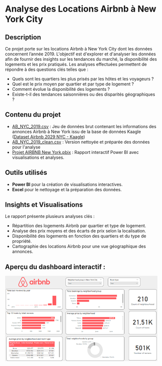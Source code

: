 <h1> Analyse des Locations Airbnb à New York City</h1>

<h2>Description</h2>
Ce projet porte sur les locations Airbnb à New York City dont les données concernent l’année 2019. L'objectif est d'explorer et d'analyser les données afin de fournir des insights sur les tendances du marché, la disponibilité des logements et les prix pratiqués.
Les analyses effectuées permettent de répondre à des questions clés telles que :




- Quels sont les quartiers les plus prisés par les hôtes et les voyageurs ?
- Quel est le prix moyen par quartier et par type de logement ?
- Comment évolue la disponibilité des logements ?
- Existe-t-il des tendances saisonnières ou des disparités géographiques ?



<h2> Contenu du projet</h2>

- [AB_NYC_2019.csv](https://github.com/KatiaG-data/Airbnb-Project/blob/main/AB_NYC_2019.csv) : Jeu de données brut contenant les informations des annonces Airbnb à New York issu de la base de données Kaagle ([Dataset Airbnb 2029 NYC - Kaagle](https://www.kaggle.com/datasets/dgomonov/new-york-city-airbnb-open-data)) 
- [AB_NYC_2019_clean.csv](https://github.com/KatiaG-data/Airbnb-Project/blob/main/AB_NYC_2019_clean.xlsx) : Version nettoyée et préparée des données pour l'analyse
- [Projet AIRBNB New York.pbix](https://github.com/KatiaG-data/Airbnb-Project/blob/main/Projet%20AIRBNB%20New%20York.pbix) : Rapport interactif Power BI avec visualisations et analyses.



<h2> Outils utilisés</h2>

- **Power BI** pour la création de visualisations interactives.
- **Excel** pour le nettoyage et la préparation des données.


  

<h2> Insights et Visualisations </h2>

Le rapport présente plusieurs analyses clés :
- Répartition des logements Airbnb par quartier et type de logement.
- Analyse des prix moyens et des écarts de prix selon la localisation.
- Disponibilité des logements en fonction des quartiers et du type de propriété.
- Cartographie des locations Airbnb pour une vue géographique des annonces.


<h2>Aperçu du dashboard interactif :</h2>

<img src="https://github.com/KatiaG-data/Airbnb-Project/blob/main/Screenshot%202025-03-19%20134343.png"/>
